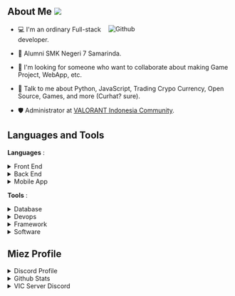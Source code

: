 <h2> About Me <img src = "https://media0.giphy.com/media/KDDpcKigbfFpnejZs6/giphy.gif?cid=ecf05e47oy6f4zjs8g1qoiystc56cu7r9tb8a1fe76e05oty&rid=giphy.gif" width = 100px></h2>

<img width="55%" align="right" alt="Github" src="https://smkn7-smr.sch.id/uploads/konten/maxresdefault_(1).jpg" />


- 💻 I'm an ordinary Full-stack developer.

- 🎒 Alumni SMK Negeri 7 Samarinda.

- 👯 I'm looking for someone who want to collaborate about making Game Project, WebApp, etc. 

- 💬 Talk to me about Python, JavaScript, Trading Crypo Currency, Open Source, Games, and more (Curhat? sure).

- 🛡️ Administrator at [VALORANT Indonesia Community](https://discord.gg/valorantindonesia).


 
## Languages and Tools
  
  <a align="left"> <b>Languages</b> : </a>

<details>
  
  <summary> Front End </summary>
  
  <code><a href="https://www.w3.org/html/" target="_blank"><span>HTML 5</span><img height="20" src="https://raw.githubusercontent.com/WilloIzCitron/WilloIzCitron/447d57790bc691f7d3cfd303ee6826543d14d1e9/HTML5_Logo.svg"></a></code>
  <code><a href="https://www.w3schools.com/css/" target="_blank"><span>CSS</span><img height="20" src="https://github.com/WilloIzCitron/WilloIzCitron/blob/main/CSS3_logo_and_wordmark.svg.png"></a></code>
  <code><a href="https://vuejs.org/" target="_blank"><span>Vue.js</span><img height="20" src="https://raw.githubusercontent.com/devicons/devicon/master/icons/vuejs/vuejs-original-wordmark.svg"></a></code>
  <code><a href="https://nodejs.org" target="_blank"><span>node.js</span><img height="20" src="https://raw.githubusercontent.com/WilloIzCitron/readme-profile-source/main/nodejs-seeklogo.com.svg"></a></code>
  <code><a href="https://developer.mozilla.org/en-US/docs/Web/JavaScript" target="_blank"><span>Java Script</span><img height="20" src="https://upload.wikimedia.org/wikipedia/commons/thumb/6/6a/JavaScript-logo.png/600px-JavaScript-logo.png"></a></code>
  <code><a href="https://reactjs.org/" target="_blank"><span>react.js</span><img height="20" src="https://raw.githubusercontent.com/devicons/devicon/master/icons/react/react-original-wordmark.svg"></a></code>
  
</details>

<details>

  <summary> Back End </summary>
  
  <code><a href="https://www.python.org" target="_blank"><span>Python</span><img height="20" src="https://raw.githubusercontent.com/WilloIzCitron/WilloIzCitron/447d57790bc691f7d3cfd303ee6826543d14d1e9/Python-logo-notext.svg"></a></code>
  <code><a href="https://www.cplusplus.com/" target="_blank"><span>C++</span><img height="20" src="https://raw.githubusercontent.com/devicons/devicon/master/icons/cplusplus/cplusplus-original.svg"></a></code>
   <code><a href="https://www.java.com/" target="_blank"><span>Java</span><img height="20" src="https://raw.githubusercontent.com/devicons/devicon/master/icons/java/java-original.svg"></a></code>
   <code><a href="https://www.php.net/" target="_blank"><span>PHP</span><img height="20" src="https://raw.githubusercontent.com/devicons/devicon/master/icons/php/php-original.svg"></a></code>
  

</details>

<details>

  <summary> Mobile App </summary>
  
  <code><a href="https://flutter.dev/" target="_blank"><span>Flutter</span><img height="20" src="https://www.vectorlogo.zone/logos/flutterio/flutterio-icon.svg"></a></code>
  <code><a href="https://dart.dev/" target="_blank"><span>Dart</span><img height="20" src="https://www.vectorlogo.zone/logos/dartlang/dartlang-icon.svg"></a></code>
  
</details>
  
   <a align="left"> <b>Tools</b> : </a>

  <details>

  <summary> Database </summary>
  
  <code><a href="https://www.mongodb.com/" target="_blank"><span>mongoDB</span><img height="20" src="https://raw.githubusercontent.com/devicons/devicon/master/icons/mongodb/mongodb-original-wordmark.svg"></a></code>
  <code><a href="https://www.mysql.com/" target="_blank"><span>MySQL</span><img height="20" src="https://raw.githubusercontent.com/devicons/devicon/master/icons/mysql/mysql-original-wordmark.svg"></a></code>
  
</details>
  
  <details>

  <summary> Devops </summary>
  
  <code><a href="https://www.jenkins.io/" target="_blank"><span>Jenkins</span><img height="20" src="https://www.vectorlogo.zone/logos/jenkins/jenkins-icon.svg"></a></code>
  <code><a href="https://www.w3schools.com/whatis/whatis_cli.asp" target="_blank"><span>bash</span><img height="20" src="https://img.icons8.com/plasticine/452/bash.png"></a></code>
   <code><a href="https://www.docker.com/" target="_blank"><span>Docker</span><img height="20" src="https://raw.githubusercontent.com/devicons/devicon/master/icons/docker/docker-original-wordmark.svg"></a></code>
  
</details>
  
  <details>

  <summary> Framework </summary>
  
  <code><a href="https://laravel.com/" target="_blank"><span>Laravel</span><img height="20" src="https://raw.githubusercontent.com/devicons/devicon/master/icons/laravel/laravel-plain-wordmark.svg"></a></code>
  <code><a href="https://dotnet.microsoft.com/" target="_blank"><span>dotnet</span><img height="20" src="https://raw.githubusercontent.com/devicons/devicon/master/icons/dot-net/dot-net-original-wordmark.svg"></a></code>
  
</details>
   
  <details>

  <summary> Software </summary>
  
  <code><a href="https://www.kuyhaa-me.com/adobe-photoshop-2021-full-terbaru.html" target="_blank"><span>Adobe Photoshop</span><img height="20" src="https://raw.githubusercontent.com/devicons/devicon/master/icons/photoshop/photoshop-line.svg"></a></code>
  <code><a href="https://www.kuyhaa-me.com/adobe-illustrator-cc-2021-terbaru.html" target="_blank"><span>Adobe Illustrator</span><img height="20" src="https://www.vectorlogo.zone/logos/adobe_illustrator/adobe_illustrator-icon.svg"></a></code>
  <code><a href="https://www.figma.com/" target="_blank"><span>Figma</span><img height="20" src="https://www.vectorlogo.zone/logos/figma/figma-icon.svg"></a></code>
  <code><a href="https://www.blender.org/" target="_blank"><span>Blender</span><img height="20" src="https://download.blender.org/branding/community/blender_community_badge_white.svg"></a></code>
    
</details>

<h2> Miez Profile </h2>

<details>
  
  <summary> Discord Profile </summary>
  
[![Discord](https://discord.c99.nl/widget/theme-2/312916765078192139.png)](https://discord.com/users/312916765078192139)

</details>

<details>

  <summary> Github Stats </summary>
  
[![Top Langs](https://github-readme-stats.vercel.app/api/top-langs/?username=miezbot&layout=compact)](https://github.com/anuraghazra/github-readme-stats)

![Miez's GitHub stats](https://github-readme-stats.vercel.app/api?username=miezbot&show_icons=true&theme=radical)

<p><img align="center" src="https://github-readme-streak-stats.herokuapp.com/?user=miezbot&" alt="miezbot" /></p>
  
</details>

<details>
  <summary> VIC Server Discord </summary>
<img src="https://discordapp.com/api/guilds/703616272272982078/widget.png?style=banner4" alt="Discord Banner 4"/>
  </details>
